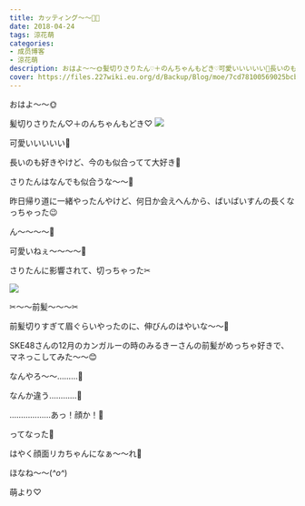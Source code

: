 ```yaml
---
title: カッティング〜〜👍🏻
date: 2018-04-24
tags: 涼花萌
categories: 
- 成员博客
- 涼花萌
description: おはよ〜〜🌞髪切りさりたん♡＋のんちゃんもどき♡可愛いいいいい💓長いのも好きやけど、今のも似合ってて大好き💓さりたんはなんでも似合...
cover: https://files.227wiki.eu.org/d/Backup/Blog/moe/7cd78100569025bcb36f2dd0cccf8.jpg 
---
```








おはよ〜〜🌞







髪切りさりたん♡＋のんちゃんもどき♡
![](https://files.227wiki.eu.org/d/Backup/Blog/moe/7cd78100569025bcb36f2dd0cccf8.jpg)








可愛いいいいい💓



長いのも好きやけど、今のも似合ってて大好き💓






さりたんはなんでも似合うな〜〜🤗







昨日帰り道に一緒やったんやけど、何日か会えへんから、ばいばいすんの長くなっちゃった😉





ん〜〜〜〜💓



可愛いねぇ〜〜〜〜💓

















さりたんに影響されて、切っちゃった✂︎







![](https://files.227wiki.eu.org/d/Backup/Blog/moe/7cd78100569025bcb36f2dd0cccf8-01.jpg)









✂︎〜〜前髪〜〜〜✂︎









前髪切りすぎて眉ぐらいやったのに、伸びんのはやいな〜〜🍬











SKE48さんの12月のカンガルーの時のみるきーさんの前髪がめっちゃ好きで、マネっこしてみた〜〜😊













なんやろ〜〜………🤔








なんか違う…………🤔












………………あっ！顔か！🙈







ってなった🙈










はやく顔面リカちゃんになぁ〜〜れ💫








ほなね〜〜(*^o^*)



萌より♡


